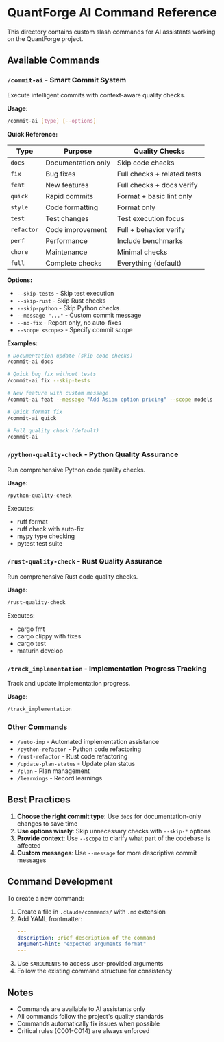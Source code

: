 # QuantForge AI Command Reference

This directory contains custom slash commands for AI assistants working on the QuantForge project.

## Available Commands

### `/commit-ai` - Smart Commit System

Execute intelligent commits with context-aware quality checks.

**Usage:**
```bash
/commit-ai [type] [--options]
```

**Quick Reference:**

| Type | Purpose | Quality Checks |
|------|---------|----------------|
| `docs` | Documentation only | Skip code checks |
| `fix` | Bug fixes | Full checks + related tests |
| `feat` | New features | Full checks + docs verify |
| `quick` | Rapid commits | Format + basic lint only |
| `style` | Code formatting | Format only |
| `test` | Test changes | Test execution focus |
| `refactor` | Code improvement | Full + behavior verify |
| `perf` | Performance | Include benchmarks |
| `chore` | Maintenance | Minimal checks |
| `full` | Complete checks | Everything (default) |

**Options:**
- `--skip-tests` - Skip test execution
- `--skip-rust` - Skip Rust checks
- `--skip-python` - Skip Python checks
- `--message "..."` - Custom commit message
- `--no-fix` - Report only, no auto-fixes
- `--scope <scope>` - Specify commit scope

**Examples:**
```bash
# Documentation update (skip code checks)
/commit-ai docs

# Quick bug fix without tests
/commit-ai fix --skip-tests

# New feature with custom message
/commit-ai feat --message "Add Asian option pricing" --scope models

# Quick format fix
/commit-ai quick

# Full quality check (default)
/commit-ai
```

### `/python-quality-check` - Python Quality Assurance

Run comprehensive Python code quality checks.

**Usage:**
```bash
/python-quality-check
```

Executes:
- ruff format
- ruff check with auto-fix
- mypy type checking
- pytest test suite

### `/rust-quality-check` - Rust Quality Assurance

Run comprehensive Rust code quality checks.

**Usage:**
```bash
/rust-quality-check
```

Executes:
- cargo fmt
- cargo clippy with fixes
- cargo test
- maturin develop

### `/track_implementation` - Implementation Progress Tracking

Track and update implementation progress.

**Usage:**
```bash
/track_implementation
```

### Other Commands

- `/auto-imp` - Automated implementation assistance
- `/python-refactor` - Python code refactoring
- `/rust-refactor` - Rust code refactoring
- `/update-plan-status` - Update plan status
- `/plan` - Plan management
- `/learnings` - Record learnings

## Best Practices

1. **Choose the right commit type**: Use `docs` for documentation-only changes to save time
2. **Use options wisely**: Skip unnecessary checks with `--skip-*` options
3. **Provide context**: Use `--scope` to clarify what part of the codebase is affected
4. **Custom messages**: Use `--message` for more descriptive commit messages

## Command Development

To create a new command:

1. Create a file in `.claude/commands/` with `.md` extension
2. Add YAML frontmatter:
   ```yaml
   ---
   description: Brief description of the command
   argument-hint: "expected arguments format"
   ---
   ```
3. Use `$ARGUMENTS` to access user-provided arguments
4. Follow the existing command structure for consistency

## Notes

- Commands are available to AI assistants only
- All commands follow the project's quality standards
- Commands automatically fix issues when possible
- Critical rules (C001-C014) are always enforced